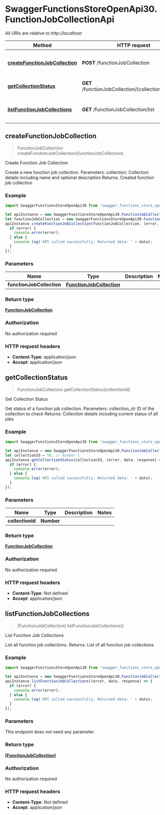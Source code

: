 # SwaggerFunctionsStoreOpenApi30.FunctionJobCollectionApi

All URIs are relative to *http://localhost*

Method | HTTP request | Description
------------- | ------------- | -------------
[**createFunctionJobCollection**](FunctionJobCollectionApi.md#createFunctionJobCollection) | **POST** /functionJobCollection | Create Function Job Collection
[**getCollectionStatus**](FunctionJobCollectionApi.md#getCollectionStatus) | **GET** /functionJobCollection/{collection_id}/status | Get Collection Status
[**listFunctionJobCollections**](FunctionJobCollectionApi.md#listFunctionJobCollections) | **GET** /functionJobCollection/list | List Function Job Collections



## createFunctionJobCollection

> FunctionJobCollection createFunctionJobCollection(functionJobCollection)

Create Function Job Collection

Create a new function job collection.  Parameters:     collection: Collection details including name and optional description  Returns:     Created function job collection

### Example

```javascript
import SwaggerFunctionsStoreOpenApi30 from 'swagger_functions_store_open_api_3_0';

let apiInstance = new SwaggerFunctionsStoreOpenApi30.FunctionJobCollectionApi();
let functionJobCollection = new SwaggerFunctionsStoreOpenApi30.FunctionJobCollection(); // FunctionJobCollection | 
apiInstance.createFunctionJobCollection(functionJobCollection, (error, data, response) => {
  if (error) {
    console.error(error);
  } else {
    console.log('API called successfully. Returned data: ' + data);
  }
});
```

### Parameters


Name | Type | Description  | Notes
------------- | ------------- | ------------- | -------------
 **functionJobCollection** | [**FunctionJobCollection**](FunctionJobCollection.md)|  | 

### Return type

[**FunctionJobCollection**](FunctionJobCollection.md)

### Authorization

No authorization required

### HTTP request headers

- **Content-Type**: application/json
- **Accept**: application/json


## getCollectionStatus

> FunctionJobCollection getCollectionStatus(collectionId)

Get Collection Status

Get status of a function job collection.  Parameters:     collection_id: ID of the collection to check  Returns:     Collection details including current status of all jobs

### Example

```javascript
import SwaggerFunctionsStoreOpenApi30 from 'swagger_functions_store_open_api_3_0';

let apiInstance = new SwaggerFunctionsStoreOpenApi30.FunctionJobCollectionApi();
let collectionId = 56; // Number | 
apiInstance.getCollectionStatus(collectionId, (error, data, response) => {
  if (error) {
    console.error(error);
  } else {
    console.log('API called successfully. Returned data: ' + data);
  }
});
```

### Parameters


Name | Type | Description  | Notes
------------- | ------------- | ------------- | -------------
 **collectionId** | **Number**|  | 

### Return type

[**FunctionJobCollection**](FunctionJobCollection.md)

### Authorization

No authorization required

### HTTP request headers

- **Content-Type**: Not defined
- **Accept**: application/json


## listFunctionJobCollections

> [FunctionJobCollection] listFunctionJobCollections()

List Function Job Collections

List all function job collections.  Returns:     List of all function job collections

### Example

```javascript
import SwaggerFunctionsStoreOpenApi30 from 'swagger_functions_store_open_api_3_0';

let apiInstance = new SwaggerFunctionsStoreOpenApi30.FunctionJobCollectionApi();
apiInstance.listFunctionJobCollections((error, data, response) => {
  if (error) {
    console.error(error);
  } else {
    console.log('API called successfully. Returned data: ' + data);
  }
});
```

### Parameters

This endpoint does not need any parameter.

### Return type

[**[FunctionJobCollection]**](FunctionJobCollection.md)

### Authorization

No authorization required

### HTTP request headers

- **Content-Type**: Not defined
- **Accept**: application/json


